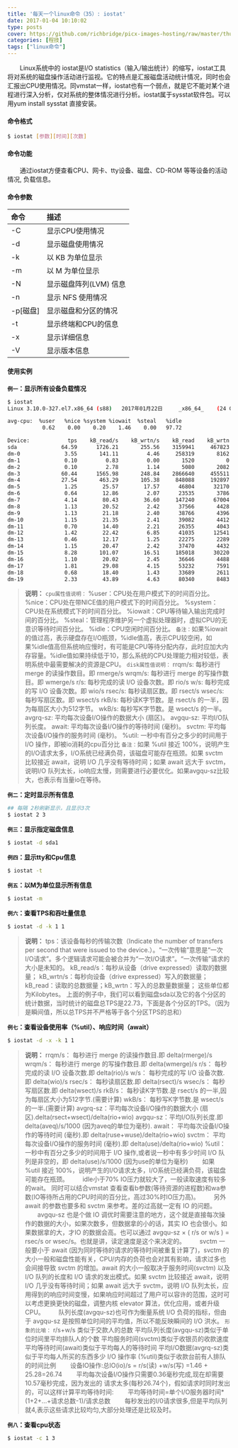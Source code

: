 ```yaml
---
title: '每天一个linux命令（35）: iostat'
date: 2017-01-04 10:10:02
type: posts
cover: https://github.com/richbridge/picx-images-hosting/raw/master/thumbnail/程技.jpg
categories: [程技]
tags: ["linux命令"]
---
```

　　Linux系统中的 iostat是I/O statistics（输入/输出统计）的缩写，iostat工具将对系统的磁盘操作活动进行监视。它的特点是汇报磁盘活动统计情况，同时也会汇报出CPU使用情况。同vmstat一样，iostat也有一个弱点，就是它不能对某个进程进行深入分析，仅对系统的整体情况进行分析。iostat属于sysstat软件包。可以用yum install sysstat 直接安装。
<!--more -->
#### 命令格式
```bash
$ iostat [参数][时间][次数]
```
#### 命令功能
　　通过iostat方便查看CPU、网卡、tty设备、磁盘、CD-ROM 等等设备的活动情况,	负载信息。
#### 命令参数
| 命令 | 描述     |
| :------------- | :------------- |
| -C | 显示CPU使用情况 |
| -d | 显示磁盘使用情况 |
| -k | 以 KB 为单位显示 |
| -m | 以 M 为单位显示 |
| -N | 显示磁盘阵列(LVM) 信息 |
| -n | 显示 NFS 使用情况 |
| -p[磁盘] | 显示磁盘和分区的情况 |
| -t | 显示终端和CPU的信息 |
| -x | 显示详细信息 |
| -V | 显示版本信息 |

#### 使用实例
**`例一`：显示所有设备负载情况**
```bash
$ iostat
Linux 3.10.0-327.el7.x86_64 (s88) 	2017年01月22日 	_x86_64_	(24 CPU)

avg-cpu:  %user   %nice %system %iowait  %steal   %idle
           0.62    0.00    0.20    1.46    0.00   97.72

Device:            tps    kB_read/s    kB_wrtn/s    kB_read    kB_wrtn
sda              64.59      1726.21       255.56    3159941     467823
dm-0              3.55       141.11         4.46     258319       8162
dm-1              0.10         0.83         0.00       1520          0
dm-2              0.10         2.78         1.14       5080       2082
dm-3             60.44      1565.98       248.84    2866640     455511
dm-4             27.54       463.29       105.38     848088     192897
dm-5              1.25        25.57        17.57      46804      32170
dm-6              0.64        12.86         2.07      23535       3786
dm-7              4.14        80.43        36.60     147240      67004
dm-8              1.13        20.52         2.42      37566       4428
dm-9              1.13        21.18         2.40      38766       4396
dm-10             1.15        21.35         2.41      39082       4412
dm-11             0.70        14.40         2.21      26355       4043
dm-12             1.42        22.42         6.85      41035      12541
dm-13             0.46        12.17         1.25      22275       2289
dm-14             1.15        20.47         2.42      37470       4432
dm-15             8.28       101.07        16.51     185018      30220
dm-16             1.10        20.02         2.45      36646       4488
dm-17             1.81        29.08         4.15      53232       7591
dm-18             0.68        18.40         1.43      33689       2611
dm-19             2.33        43.89         4.63      80340       8483
```
>**说明：**
`cpu属性值说明：`
%user：CPU处在用户模式下的时间百分比。
%nice：CPU处在带NICE值的用户模式下的时间百分比。
%system：CPU处在系统模式下的时间百分比。
%iowait：CPU等待输入输出完成时间的百分比。
%steal：管理程序维护另一个虚拟处理器时，虚拟CPU的无意识等待时间百分比。
%idle：CPU空闲时间百分比。
`备注：`如果%iowait的值过高，表示硬盘存在I/O瓶颈，%idle值高，表示CPU较空闲，如果%idle值高但系统响应慢时，有可能是CPU等待分配内存，此时应加大内存容量。%idle值如果持续低于10，那么系统的CPU处理能力相对较低，表明系统中最需要解决的资源是CPU。
`disk属性值说明：`
rrqm/s:  每秒进行 merge 的读操作数目。即 rmerge/s
wrqm/s:  每秒进行 merge 的写操作数目。即 wmerge/s
r/s:  每秒完成的读 I/O 设备次数。即 rio/s
w/s:  每秒完成的写 I/O 设备次数。即 wio/s
rsec/s:  每秒读扇区数。即 rsect/s
wsec/s:  每秒写扇区数。即 wsect/s
rkB/s:  每秒读K字节数。是 rsect/s 的一半，因为每扇区大小为512字节。
wkB/s:  每秒写K字节数。是 wsect/s 的一半。
avgrq-sz:  平均每次设备I/O操作的数据大小 (扇区)。
avgqu-sz:  平均I/O队列长度。
await:  平均每次设备I/O操作的等待时间 (毫秒)。
svctm: 平均每次设备I/O操作的服务时间 (毫秒)。
%util:  一秒中有百分之多少的时间用于 I/O 操作，即被io消耗的cpu百分比
`备注：`如果 %util 接近 100%，说明产生的I/O请求太多，I/O系统已经满负荷，该磁盘可能存在瓶颈。如果 svctm 比较接近 await，说明 I/O 几乎没有等待时间；如果 await 远大于 svctm，说明I/O 队列太长，io响应太慢，则需要进行必要优化。如果avgqu-sz比较大，也表示有当量io在等待。

**`例二`：定时显示所有信息**
```bash
## 每隔 2秒刷新显示，且显示3次
$ iostat 2 3
```
**`例三`：显示指定磁盘信息**
```bash
$ iostat -d sda1
```
**`例四`：显示tty和Cpu信息**
```bash
$ iostat -t
```
**`例五`：以M为单位显示所有信息**
```bash
$ iostat -m
```
**`例六`：查看TPS和吞吐量信息**
```bash
$ iostat -d -k 1 1
```
>**说明：**
tps：该设备每秒的传输次数（Indicate the number of transfers per second that were issued to the device.）。“一次传输”意思是“一次I/O请求”。多个逻辑请求可能会被合并为“一次I/O请求”。“一次传输”请求的大小是未知的。
kB_read/s：每秒从设备（drive expressed）读取的数据量；
kB_wrtn/s：每秒向设备（drive expressed）写入的数据量；
kB_read：读取的总数据量；kB_wrtn：写入的总数量数据量；
这些单位都为Kilobytes。
上面的例子中，我们可以看到磁盘sda以及它的各个分区的统计数据，当时统计的磁盘总TPS是22.73，下面是各个分区的TPS。（因为是瞬间值，所以总TPS并不严格等于各个分区TPS的总和）

**`例七`：查看设备使用率（%util）、响应时间（await）**
```bash
$ iostat -d -x -k 1 1
```
>**说明：**
rrqm/s：  每秒进行 merge 的读操作数目.即 delta(rmerge)/s
wrqm/s： 每秒进行 merge 的写操作数目.即 delta(wmerge)/s
r/s：  每秒完成的读 I/O 设备次数.即 delta(rio)/s
w/s：  每秒完成的写 I/O 设备次数.即 delta(wio)/s
rsec/s：  每秒读扇区数.即 delta(rsect)/s
wsec/s： 每秒写扇区数.即 delta(wsect)/s
rkB/s：  每秒读K字节数.是 rsect/s 的一半,因为每扇区大小为512字节.(需要计算)
wkB/s：  每秒写K字节数.是 wsect/s 的一半.(需要计算)
avgrq-sz：平均每次设备I/O操作的数据大小 (扇区).delta(rsect+wsect)/delta(rio+wio)
avgqu-sz：平均I/O队列长度.即 delta(aveq)/s/1000 (因为aveq的单位为毫秒).
await：  平均每次设备I/O操作的等待时间 (毫秒).即 delta(ruse+wuse)/delta(rio+wio)
svctm： 平均每次设备I/O操作的服务时间 (毫秒).即 delta(use)/delta(rio+wio)
%util： 一秒中有百分之多少的时间用于 I/O 操作,或者说一秒中有多少时间 I/O 队列是非空的，即 delta(use)/s/1000 (因为use的单位为毫秒)
　　如果 %util 接近 100%，说明产生的I/O请求太多，I/O系统已经满负荷，该磁盘可能存在瓶颈。
　　idle小于70% IO压力就较大了，一般读取速度有较多的wait。
同时可以结合vmstat 查看查看b参数(等待资源的进程数)和wa参数(IO等待所占用的CPU时间的百分比，高过30%时IO压力高)。
　　另外 await 的参数也要多和 svctm 来参考。差的过高就一定有 IO 的问题。
　　avgqu-sz 也是个做 IO 调优时需要注意的地方，这个就是直接每次操作的数据的大小，如果次数多，但数据拿的小的话，其实 IO 也会很小。如果数据拿的大，才IO 的数据会高。也可以通过 avgqu-sz × ( r/s or w/s ) = rsec/s or wsec/s。也就是讲，读定速度是这个来决定的。
　　svctm 一般要小于 await (因为同时等待的请求的等待时间被重复计算了)，svctm 的大小一般和磁盘性能有关，CPU/内存的负荷也会对其有影响，请求过多也会间接导致 svctm 的增加。await 的大小一般取决于服务时间(svctm) 以及 I/O 队列的长度和 I/O 请求的发出模式。如果 svctm 比较接近 await，说明 I/O 几乎没有等待时间；如果 await 远大于 svctm，说明 I/O 队列太长，应用得到的响应时间变慢，如果响应时间超过了用户可以容许的范围，这时可以考虑更换更快的磁盘，调整内核 elevator 算法，优化应用，或者升级 CPU。
　　队列长度(avgqu-sz)也可作为衡量系统 I/O 负荷的指标，但由于 avgqu-sz 是按照单位时间的平均值，所以不能反映瞬间的 I/O 洪水。
`形象的比喻：`
r/s+w/s 类似于交款人的总数
平均队列长度(avgqu-sz)类似于单位时间里平均排队人的个数
平均服务时间(svctm)类似于收银员的收款速度
平均等待时间(await)类似于平均每人的等待时间
平均I/O数据(avgrq-sz)类似于平均每人所买的东西多少
I/O 操作率 (%util)类似于收款台前有人排队的时间比例
　　设备IO操作:总IO(io)/s = r/s(读) +w/s(写) =1.46 + 25.28=26.74
　　平均每次设备I/O操作只需要0.36毫秒完成,现在却需要10.57毫秒完成，因为发出的	请求太多(每秒26.74个)，假如请求时同时发出的，可以这样计算平均等待时间:
　　平均等待时间=单个I/O服务器时间*(1+2+...+请求总数-1)/请求总数
　　每秒发出的I/0请求很多,但是平均队列就4,表示这些请求比较均匀,大部分处理还是比较及时。

**`例八`：查看cpu状态**
```bash
$ iostat -c 1 3
```
